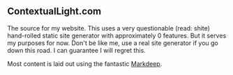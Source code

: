 ## ContextualLight.com

The source for my website. This uses a very questionable (read: shite) hand-rolled static site generator with approximately 0 features. But it serves my purposes for now. Don't be like me, use a real site generator if you go down this road. I can guarantee I will regret this.

Most content is laid out using the fantastic [Markdeep](https://casual-effects.com/markdeep/).